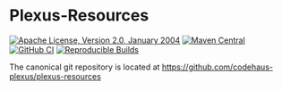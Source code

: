 Plexus-Resources
================

[![Apache License, Version 2.0, January 2004](https://img.shields.io/github/license/codehaus-plexus/plexus-resources.svg?label=License)](http://www.apache.org/licenses/)
[![Maven Central](https://img.shields.io/maven-central/v/org.codehaus.plexus/plexus-resources.svg?label=Maven%20Central)](https://search.maven.org/artifact/org.codehaus.plexus/plexus-resources)
[![GitHub CI](https://github.com/codehaus-plexus/plexus-resources/actions/workflows/maven.yml/badge.svg)](https://github.com/codehaus-plexus/plexus-resources/actions/workflows/maven.yml)
[![Reproducible Builds](https://img.shields.io/endpoint?url=https://raw.githubusercontent.com/jvm-repo-rebuild/reproducible-central/master/content/org/codehaus/plexus/plexus-resources/badge.json)](https://github.com/jvm-repo-rebuild/reproducible-central/blob/master/content/org/codehaus/plexus/plexus-resources/README.md)

The canonical git repository is located at https://github.com/codehaus-plexus/plexus-resources
